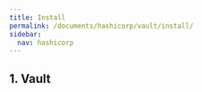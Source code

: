 ```yaml
---
title: Install
permalink: /documents/hashicorp/vault/install/
sidebar:
  nav: hashicorp
---
```


## 1. Vault
